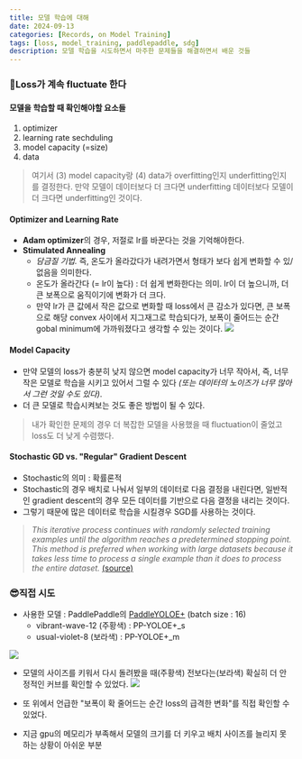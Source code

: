 ```yaml
---
title: 모델 학습에 대해
date: 2024-09-13
categories: [Records, on Model Training]
tags: [loss, model_training, paddlepaddle, sdg]
description: 모델 학습을 시도하면서 마주한 문제들을 해결하면서 배운 것들
---
```



### 🤔Loss가 계속 fluctuate 한다
#### 모델을 학습할 때 확인해야할 요소들
1. optimizer
2. learning rate sechduling
3. model capacity (=size)
4. data

> 여기서 (3) model capacity랑 (4) data가 overfitting인지 underfitting인지를 결정한다.
만약 모델이 데이터보다 더 크다면 underfitting 데이터보다 모델이 더 크다면 underfitting인 것이다.

#### Optimizer and Learning Rate
- **Adam optimizer**의 경우, 저절로 lr를 바꾼다는 것을 기억해야한다.
- **Stimulated Annealing**
    - _담금질 기법._ 즉, 온도가 올라갔다가 내려가면서 형태가 보다 쉽게 변화할 수 있/없음을 의미한다.
    - 온도가 올라간다 (= lr이 높다) : 더 쉽게 변화한다는 의미. lr이 더 높으니까, 더 큰 보폭으로 움직이기에 변화가 더 크다. 
    - 만약 lr가 큰 값에서 작은 값으로 변화할 때 loss에서 큰 감소가 있다면, 큰 보폭으로 해당 convex 사이에서 지그재그로 학습되다가, 보폭이 줄어드는 순간 gobal minimum에 가까워졌다고 생각할 수 있는 것이다. 
    ![](https://velog.velcdn.com/images/pehye89/post/0bdcefff-1277-4d1f-9e65-e5dd3027fe20/image.png)

#### Model Capacity
- 만약 모델의 loss가 충분히 낮지 않으면 model capacity가 너무 작아서, 즉, 너무 작은 모델로 학습을 시키고 있어서 그럴 수 있다 _(또는 데이터의 노이즈가 너무 많아서 그런 것일 수도 있다)_.
- 더 큰 모델로 학습시켜보는 것도 좋은 방법이 될 수 있다. 
> 내가 확인한 문제의 경우 더 복잡한 모델을 사용했을 때 fluctuation이 줄었고 loss도 더 낮게 수렴했다. 

#### Stochastic GD vs. "Regular" Gradient Descent
- Stochastic의 의미 : 확률론적
- Stochastic의 경우 배치로 나눠서 일부의 데이터로 다음 결정을 내린다면, 일반적인 gradient descent의 경우 모든 데이터를 기반으로 다음 결정을 내리는 것이다.
- 그렇기 때문에 많은 데이터로 학습을 시킬경우 SGD를 사용하는 것이다. 

> _This iterative process continues with randomly selected training examples until the algorithm reaches a predetermined stopping point. This method is preferred when working with large datasets because it takes less time to process a single example than it does to process the entire dataset._ [(source)](https://medium.com/@seshu8hachi/stochastic-gradient-descent-vs-gradient-descent-exploring-the-differences-9c29698b3a9b) 

### 😎직접 시도
- 사용한 모델 : PaddlePaddle의 [PaddleYOLOE+](https://github.com/PaddlePaddle/PaddleYOLO) (batch size : 16)
    - vibrant-wave-12 (주황색) : PP-YOLOE+_s
    - usual-violet-8 (보라색) : PP-YOLOE+_m 

![](https://velog.velcdn.com/images/pehye89/post/43b7d021-dc2d-423d-ac28-0a9a3806a686/image.png)
- 모델의 사이즈를 키워서 다시 돌려봤을 때(주황색) 전보다는(보라색) 확실히 더 안정적인 커브를 확인할 수 있었다.
![](https://velog.velcdn.com/images/pehye89/post/8c6811de-0eb4-473a-a680-fdac4382dcbe/image.png)


- 또 위에서 언급한 "보폭이 확 줄어드는 순간 loss의 급격한 변화"를 직접 확인할 수 있었다.
- 지금 gpu의 메모리가 부족해서 모델의 크기를 더 키우고 배치 사이즈를 늘리지 못하는 상황이 아쉬운 부분

